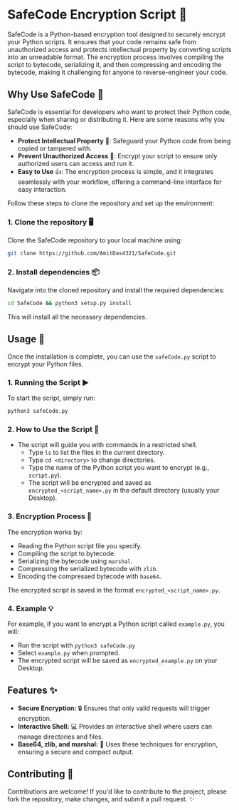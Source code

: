# SafeCode Encryption Script 🔐

SafeCode is a Python-based encryption tool designed to securely encrypt your Python scripts. It ensures that your code remains safe from unauthorized access and protects intellectual property by converting scripts into an unreadable format. The encryption process involves compiling the script to bytecode, serializing it, and then compressing and encoding the bytecode, making it challenging for anyone to reverse-engineer your code.

## Why Use SafeCode 🚀

SafeCode is essential for developers who want to protect their Python code, especially when sharing or distributing it. Here are some reasons why you should use SafeCode:
- **Protect Intellectual Property** 💼: Safeguard your Python code from being copied or tampered with.
- **Prevent Unauthorized Access** 🚫: Encrypt your script to ensure only authorized users can access and run it.
- **Easy to Use** 👍: The encryption process is simple, and it integrates seamlessly with your workflow, offering a command-line interface for easy interaction.

Follow these steps to clone the repository and set up the environment:

### 1. Clone the repository 🖥️

Clone the SafeCode repository to your local machine using:

```bash
git clone https://github.com/AmitDas4321/SafeCode.git
```

### 2. Install dependencies 📦

Navigate into the cloned repository and install the required dependencies:

```bash
cd SafeCode && python3 setup.py install
```

This will install all the necessary dependencies.

## Usage 🔧

Once the installation is complete, you can use the `safeCode.py` script to encrypt your Python files.

### 1. Running the Script ▶️

To start the script, simply run:

```bash
python3 safeCode.py
```

### 2. How to Use the Script 📝

- The script will guide you with commands in a restricted shell.
  - Type `ls` to list the files in the current directory.
  - Type `cd <directory>` to change directories.
  - Type the name of the Python script you want to encrypt (e.g., `script.py`).
  - The script will be encrypted and saved as `encrypted_<script_name>.py` in the default directory (usually your Desktop).

### 3. Encryption Process 🔐

The encryption works by:
- Reading the Python script file you specify.
- Compiling the script to bytecode.
- Serializing the bytecode using `marshal`.
- Compressing the serialized bytecode with `zlib`.
- Encoding the compressed bytecode with `base64`.

The encrypted script is saved in the format `encrypted_<script_name>.py`.

### 4. Example 💡

For example, if you want to encrypt a Python script called `example.py`, you will:
- Run the script with `python3 safeCode.py`
- Select `example.py` when prompted.
- The encrypted script will be saved as `encrypted_example.py` on your Desktop.

## Features ✨

- **Secure Encryption:** 🔒 Ensures that only valid requests will trigger encryption.
- **Interactive Shell:** 💻 Provides an interactive shell where users can manage directories and files.
- **Base64, zlib, and marshal:** 🔐 Uses these techniques for encryption, ensuring a secure and compact output.

## Contributing 🤝

Contributions are welcome! If you'd like to contribute to the project, please fork the repository, make changes, and submit a pull request. ✨
